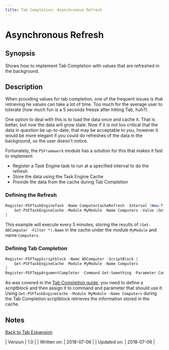 ```yaml
---
title: Tab Completion: Asynchronous Refresh
---
```

# Asynchronous Refresh
## Synopsis

Shows how to implement Tab Completion with values that are refreshed in the background.

## Description

When providing values for tab completion, one of the frequent issues is that retrieving he values can take a lot of time.
Too much for the average user to tolerate (how much fun is a 5 seconds freeze after hitting Tab, huh?).

One option to deal with this is to load the data once and cache it.
That is better, but now the data will grow stale.
Now if it is not too critical that the data in question be up-to-date, that may be acceptable to you, however it would be more elegant if you could do refreshes of the data in the background, so the user doesn't notice.

Fortunately, the `PSFramework` module has a solution for this that makes it fast to implement:

 - Register a Task Engine task to run at a specified interval to do the refresh
 - Store the data using the Task Engine Cache
 - Provide the data from the cache during Tab Completion

### Defining the Refresh

```powershell
Register-PSFTaskEngineTask -Name ComputerCacheRefresh -Interval (New-TimeSpan -Minutes 5) -ScriptBlock {
    Set-PSFTaskEngineCache -Module MyModule -Name Computers -Value (Get-ADComputer -Filter *).Name
}
```

This example will execute every 5 minutes, storing the results of `(Get-ADComputer -Filter *).Name` in the cache under the module `MyModule` and name `Computers`.

### Defining Tab Completion

```powershell
Register-PSFTeppScriptblock -Name ADComputer -ScriptBlock {
    Get-PSFTaskEngineCache -Module MyModule -Name Computers
}
Register-PSFTeppArgumentCompleter -Command Get-Something -Parameter ComputerName -Name ADComputer
```

As was covered in the [Tab Completion guide](basics.html), you need to define a scriptblock and then assign it to command and parameter that should use it.
Using `Get-PSFTaskEngineCache -Module MyModule -Name Computers` during the Tab Completion scriptblock retrieves the information stored in the cache.

## Notes
[Back to Tab Expansion](https://psframework.org/documentation/documents/psframework/tab-completion.html)

| Version | 1.0 |
| Written on: | 2018-07-06 |
| Updated on: | 2018-07-06 |